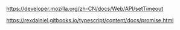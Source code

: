 https://developer.mozilla.org/zh-CN/docs/Web/API/setTimeout


https://rexdainiel.gitbooks.io/typescript/content/docs/promise.html
